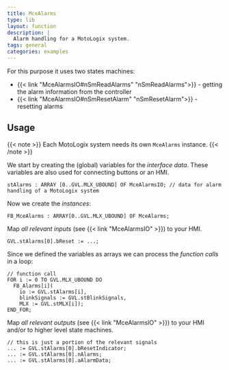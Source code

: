 ```yaml
---
title: MceAlarms
type: lib
layout: function
description: |
  Alarm handling for a MotoLogix system.
tags: general
categories: examples
---
```


For this purpose it uses two states machines:

- {{< link "MceAlarmsIO#nSmReadAlarms" "nSmReadAlarms">}} - getting the alarm
  information from the controller
- {{< link "MceAlarmsIO#nSmResetAlarm" "nSmResetAlarm">}} - resetting alarms

## Usage

{{< note >}}
Each MotoLogix system needs its own `MceAlarms` instance.
{{< /note >}}

We start by creating the (global) variables for the *interface data*.
These variables are also used for connecting buttons or an HMI.


```iecst
stAlarms : ARRAY [0..GVL.MLX_UBOUND] OF MceAlarmsIO; // data for alarm handling of a MotoLogix system
```

Now we create the *instances*:

```iecst
FB_MceAlarms : ARRAY[0..GVL.MLX_UBOUND] OF MceAlarms;
```

Map *all relevant inputs* (see {{< link "MceAlarmsIO" >}})
to your HMI.

```iecst
GVL.stAlarms[0].bReset := ...;
```

Since we defined the variables as arrays we can process the *function calls*
in a loop:

```iecst
// function call
FOR i := 0 TO GVL.MLX_UBOUND DO
  FB_Alarms[i](
    io := GVL.stAlarms[i],
    blinkSignals := GVL.stBlinkSignals,
    MLX := GVL.stMLX[i]);
END_FOR;
```

Map *all relevant outputs* (see {{< link "MceAlarmsIO" >}})
to your HMI and/or to higher level state machines.

```iecst
// this is just a portion of the relevant signals
... := GVL.stAlarms[0].bResetIndicator;
... := GVL.stAlarms[0].nAlarms;
... := GVL.stAlarms[0].aAlarmData;
```
